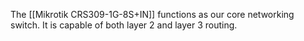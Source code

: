 The [[Mikrotik CRS309-1G-8S+IN]] functions as our core networking switch. It is capable of both layer 2 and layer 3 routing.